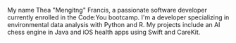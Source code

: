 My name Thea "Mengitng" Francis, a passionate software developer currently enrolled in the Code:You bootcamp. I'm a developer specializing in environmental data analysis with Python and R. My projects include an AI chess engine in Java and iOS health apps using Swift and CareKit.